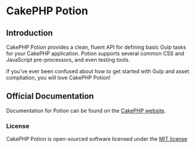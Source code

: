 # CakePHP Potion

## Introduction

CakePHP Potion provides a clean, fluent API for defining basic Gulp tasks for your CakePHP application.
Potion supports several common CSS and JavaScript pre-processors, and even testing tools.

If you've ever been confused about how to get started with Gulp and asset compliation, you will love CakePHP Potion!


## Official Documentation

Documentation for Potion can be found on the [CakePHP website](http://cakephp.org/).

### License

CakePHP Potion is open-sourced software licensed under the [MIT license](http://opensource.org/licenses/MIT)
